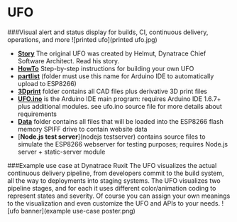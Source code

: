 # UFO
###Visual alert and status display for builds, CI, continuous delivery, operations, and more 
![printed ufo](printed ufo.jpg)

* [__Story__](story) The original UFO was created by Helmut, Dynatrace Chief Software Architect. Read his story.  
* [__HowTo__](howto) Step-by-step instructions for building your own UFO
* [__partlist__](partlist/readme.md#ufo-partlist)
(folder must use this name for Arduino IDE to automatically upload to ESP8266)
* [__3Dprint__](3dprint) folder contains all CAD files plus derivative 3D print files
* [__UFO.ino__](ufo.ino) is the Arduino IDE main program: requires Arduino IDE 1.6.7+ plus additional modules. see ufo.ino source file for more details about requirements
* [__Data__](data) folder contains all files that will be loaded into the ESP8266 flash memory SPIFF drive to contain website data 
* [__Node.js test server__](nodejs testserver) contains source files to simulate the ESP8266 webserver for testing purposes; requires Node.js server + static-server module
 

###Example use case at Dynatrace Ruxit
The UFO visualizes the actual continuous delivery pipeline, from developers commit to the build system, all the way to deployments into staging systems. The UFO visualizes two pipeline stages, and for each it uses different color/animation coding to represent states and severity. Of course you can assign your own meanings to the visualization and even customize the UFO and APIs to your needs.
![ufo banner](example use-case poster.png)
